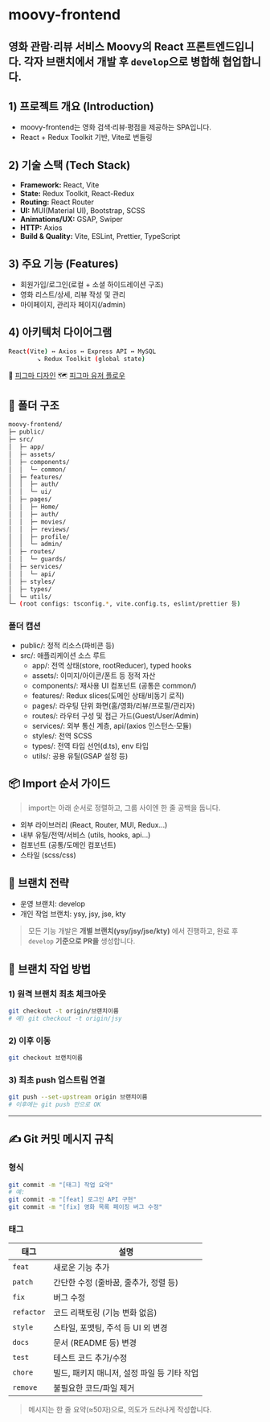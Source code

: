 # moovy-frontend
영화 관람·리뷰 서비스 **Moovy**의 React 프론트엔드입니다.
각자 브랜치에서 개발 후 `develop`으로 병합해 협업합니다.
---
## 1) 프로젝트 개요 (Introduction)
- moovy-frontend는 영화 검색·리뷰·평점을 제공하는 SPA입니다.
- React + Redux Toolkit 기반, Vite로 번들링
## 2) 기술 스택 (Tech Stack)
- **Framework:** React, Vite
- **State:** Redux Toolkit, React-Redux
- **Routing:** React Router
- **UI:** MUI(Material UI), Bootstrap, SCSS
- **Animations/UX:** GSAP, Swiper
- **HTTP:** Axios
- **Build & Quality:** Vite, ESLint, Prettier, TypeScript
## 3) 주요 기능 (Features)
- 회원가입/로그인(로컬 + 소셜 하이드레이션 구조)
- 영화 리스트/상세, 리뷰 작성 및 관리
- 마이페이지, 관리자 페이지(/admin)
## 4) 아키텍처 다이어그램
```bash
React(Vite) ↔ Axios ↔ Express API ↔ MySQL
        ↘ Redux Toolkit (global state)
```
🎨 [피그마 디자인](https://www.figma.com/design/PcgSz1u6Yqqa2NE4bsMxXd/Project-1--Design?node-id=24-32&p=f&t=iF7vrlJ9V9CCKU36-0)
🗺️ [피그마 유저 플로우](https://www.figma.com/board/aV7Gvqfld9whdizqcnLRcn/Project-1--User-Flow?node-id=0-1&p=f&t=3qkPCAYKImhXsBiR-0)
## 📁 폴더 구조
```bash
moovy-frontend/
├─ public/
├─ src/
│  ├─ app/
│  ├─ assets/
│  ├─ components/
│  │  └─ common/
│  ├─ features/
│  │  ├─ auth/
│  │  └─ ui/
│  ├─ pages/
│  │  ├─ Home/
│  │  ├─ auth/
│  │  ├─ movies/
│  │  ├─ reviews/
│  │  ├─ profile/
│  │  └─ admin/
│  ├─ routes/
│  │  └─ guards/
│  ├─ services/
│  │  └─ api/
│  ├─ styles/
│  ├─ types/
│  └─ utils/
└─ (root configs: tsconfig.*, vite.config.ts, eslint/prettier 등)
```
### 폴더 캡션
- public/: 정적 리소스(파비콘 등)
- src/: 애플리케이션 소스 루트
  - app/: 전역 상태(store, rootReducer), typed hooks
  - assets/: 이미지/아이콘/폰트 등 정적 자산
  - components/: 재사용 UI 컴포넌트 (공통은 common/)
  - features/: Redux slices(도메인 상태/비동기 로직)
  - pages/: 라우팅 단위 화면(홈/영화/리뷰/프로필/관리자)
  - routes/: 라우터 구성 및 접근 가드(Guest/User/Admin)
  - services/: 외부 통신 계층, api/(axios 인스턴스·모듈)
  - styles/: 전역 SCSS
  - types/: 전역 타입 선언(d.ts), env 타입
  - utils/: 공용 유틸(GSAP 설정 등)
## 📦 Import 순서 가이드
> import는 아래 순서로 정렬하고, 그룹 사이엔 한 줄 공백을 둡니다.
- 외부 라이브러리 (React, Router, MUI, Redux…)
- 내부 유틸/전역/서비스 (utils, hooks, api…)
- 컴포넌트 (공통/도메인 컴포넌트)
- 스타일 (scss/css)
## 👥 브랜치 전략
- 운영 브랜치: develop
- 개인 작업 브랜치: ysy, jsy, jse, kty
> 모든 기능 개발은 **개별 브랜치(ysy/jsy/jse/kty)** 에서 진행하고,
> 완료 후 `develop` **기준으로 PR을** 생성합니다.
## 🔀 브랜치 작업 방법
### 1) 원격 브랜치 최초 체크아웃
```bash
git checkout -t origin/브랜치이름
# 예) git checkout -t origin/jsy
```
### 2) 이후 이동
```bash
git checkout 브랜치이름
```
### 3) 최초 push 업스트림 연결
```bash
git push --set-upstream origin 브랜치이름
# 이후에는 git push 만으로 OK
```
---
## ✍️ Git 커밋 메시지 규칙
### 형식
```bash
git commit -m "[태그] 작업 요약"
# 예:
git commit -m "[feat] 로그인 API 구현"
git commit -m "[fix] 영화 목록 페이징 버그 수정"
```
### 태그
| 태그       | 설명                                        |
| ---------- | ------------------------------------------- |
| `feat`     | 새로운 기능 추가                            |
| `patch`    | 간단한 수정 (줄바꿈, 줄추가, 정렬 등)       |
| `fix`      | 버그 수정                                   |
| `refactor` | 코드 리팩토링 (기능 변화 없음)              |
| `style`    | 스타일, 포맷팅, 주석 등 UI 외 변경          |
| `docs`     | 문서 (README 등) 변경                       |
| `test`     | 테스트 코드 추가/수정                       |
| `chore`    | 빌드, 패키지 매니저, 설정 파일 등 기타 작업 |
| `remove`   | 불필요한 코드/파일 제거                     |
> 메시지는 한 줄 요약(≈50자)으로, 의도가 드러나게 작성합니다.

